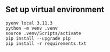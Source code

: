 ## Set up virtual environment
```
pyenv local 3.11.3
python -m venv .venv
source .venv/Scripts/activate
pip install --upgrade pip
pip install -r requirements.txt
```

